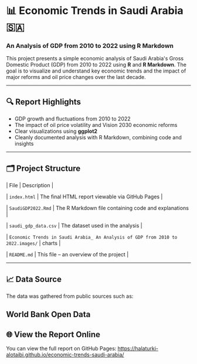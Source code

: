 # 📊 Economic Trends in Saudi Arabia 🇸🇦  
### An Analysis of GDP from 2010 to 2022 using R Markdown

This project presents a simple economic analysis of Saudi Arabia's Gross Domestic Product (GDP) from 2010 to 2022 using **R** and **R Markdown**. The goal is to visualize and understand key economic trends and the impact of major reforms and oil price changes over the last decade.

---

## 🔍 Report Highlights

- GDP growth and fluctuations from 2010 to 2022  
- The impact of oil price volatility and Vision 2030 economic reforms  
- Clear visualizations using **ggplot2**  
- Cleanly documented analysis with R Markdown, combining code and insights

---

## 🗂️ Project Structure

| File | Description |

| `index.html` | The final HTML report viewable via GitHub Pages |

| `SaudiGDP2022.Rmd` | The R Markdown file containing code and explanations |

| `saudi_gdp_data.csv` | The dataset used in the analysis |

| `Economic Trends in Saudi Arabia_ An Analysis of GDP from 2010 to 2022.images/` |  charts  |

| `README.md` | This file – an overview of the project |

---
## 📈 Data Source
The data was gathered from public sources such as:

World Bank Open Data
---
## 🌐 View the Report Online
You can view the full report on GitHub Pages:
https://halaturki-alotaibi.github.io/economic-trends-saudi-arabia/
